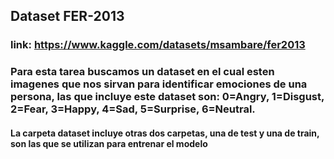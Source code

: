 ## Dataset FER-2013
### link: https://www.kaggle.com/datasets/msambare/fer2013

### Para esta tarea buscamos un dataset en el cual esten imagenes que nos sirvan para identificar emociones de una persona, las que incluye este dataset son: 0=Angry, 1=Disgust, 2=Fear, 3=Happy, 4=Sad, 5=Surprise, 6=Neutral.

#### La carpeta dataset incluye otras dos carpetas, una de test y una de train, son las que se utilizan para entrenar el modelo